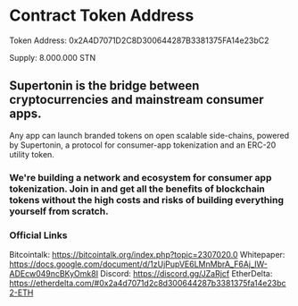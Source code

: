 # Contract Token Address
Token Address: 0x2A4D7071D2C8D300644287B3381375FA14e23bC2

Supply: 8.000.000 STN 


## Supertonin is the bridge between cryptocurrencies and mainstream consumer apps.
Any app can launch branded tokens on open scalable side-chains, powered by Supertonin, a protocol for consumer-app tokenization and an ERC-20 utility token.

### We're building a network and ecosystem for consumer app tokenization. Join in and get all the benefits of blockchain tokens without the high costs and risks of building everything yourself from scratch.

### Official Links
Bitcointalk: https://bitcointalk.org/index.php?topic=2307020.0
Whitepaper: https://docs.google.com/document/d/1zUjPupVE6LMnMbrA_F6Aj_IW-ADEcw049ncBKyOmk8I
Discord: https://discord.gg/JZaRjcf
EtherDelta: https://etherdelta.com/#0x2a4d7071d2c8d300644287b3381375fa14e23bc2-ETH
